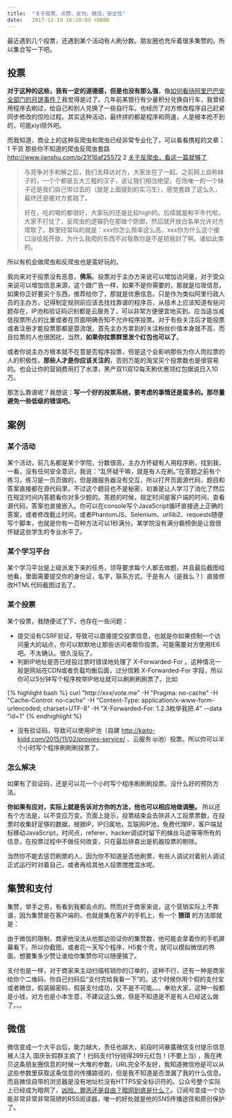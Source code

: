 ```yaml
---
title:  "关于投票、点赞、支付、微信，安全性"
date:   2017-12-19 16:28:09 +0800
---
```


最近遇到几个投票，还遇到某个活动有人刷分数。朋友圈也充斥着很多集赞的。所以集合写一下吧。

## 投票

__对于这种的这些，我有一定的道德感，但是也没有那么强__，像[如何看待阿里巴巴安全部门的月饼事件？](https://www.zhihu.com/question/50600301)我觉得是过了。几年前某银行有少量积分兑换自行车，我曾经用程序去刷过，给自己和别人兑换了一些自行车。也经历了对方修改程序自己赶紧同步修改的惊险过程。其实这种活动，最终拼的都是程序和网速，人是根本抢不到的，可能xiyi除外吧。

而我知道，商业上的这种反爬虫和爬虫已经非常专业化了，可以看看携程的文章：1 干货 那些你不知道的爬虫反爬虫套路 http://www.jianshu.com/p/21f16af25572  2 [关于反爬虫，看这一篇就够了](https://segmentfault.com/a/1190000005840672)

> 与竞争对手和解之后，我们去拜访对方，大家坐在了一起。之前网上自称妹子的，一个个都是五大三粗的汉子，这让我们相当绝望，在场唯一的一个妹子还是我们自己带过去的（就是上面提到的实习生），感觉套路了这么久，最终还是被对方套路了。
>
> 好在，吃的喝的都很好，大家玩的还是比较high的。后续就是和平年代啦，大家不打仗了，反爬虫的逻辑扔在那做个防御，然后就开放白名单允许对方爬取了。群里经常叫的就是：xxx你怎么频率这么高，xxx你为什么这个接口没给我开放，为什么我爬的东西不对我靠你是不是把我封了啊。诸如此类的。

所以有机会做爬虫和反爬虫也是蛮好玩的。

我向来对于投票没有恶意，__佛系__。投票对于主办方来说可以增加访问量，对于受众来说可以增加信息来源，这个跟广告一样，如果不是你需要的，那就是垃圾信息，如果你正好要买个东西，推荐给你了，那就是优惠信息。只是作为类似阿里行政人员的主办方，记得制定规则前应该去找找靠谱的程序员，从技术上应该知道有些问题存在，IP池和验证码识别都是云服务了，可以非常方便便宜地买到。应当适当减低投票所占的比重或者在页面明确告知不允许程序投票。对于有些关注后才能投票或者注册才能投票那都是耍流氓，首先主办方拿到的关注粉丝价值本身就不高，而且拉票的人也很困扰，当然，__如果你拉票群里发个红包也可以了__。

或者你说主办方根本就不在意是否程序投票，但是这个会影响那些为你人肉拉票的人的积极性，__那些人才是你应该关注的__，否则万能的淘宝买个投票数也是很容易的。也会让你的营销费用打了水漂，黑产双11双12每天刷优惠领红包据说日入10万。

那怎么靠谱呢？我想说：__写一个好的投票系统，要考虑的事情还是蛮多的。那尽量避免一些低级的错误吧。__

## 案例

### 某个活动

某个活动，前几名都是某个学院，分数很高，主办方怀疑有人用程序刷，找到我，一看，没有任何安全意识，我说：“乱怀疑干嘛，就是有人在刷。”在答题之前有个练习，练习是一页页做的，但是跟服务器没有交互，所以打开页面源代码，题目和答案直接都在源代码里。不过这个题目也不是秘密，初衷是让人学习了消化了然后在规定时间内答题看你对多少题的。答题的时候，规定时间是客户端的时间，查看源代码，答案也直接嵌入。你可以在console写个JavaScript循环直接选上正确的答案，或者修改截止时间，或者PhantomJS、Selenium、urllib2、requests随便写个脚本，也就是你有一百种方法可以1秒满分。某学院没有满分霸榜倒是让我很怀疑这些学生的专业水平了。

### 某个学习平台

某个学习平台是上级派发下来的任务，领导要求每个人都去做题，并且最后截图给他看，里面需要提交你的身份证，名字，联系方式，于是有人（是我么？）直接修改HTML代码截图过去了。

### 某个投票

某个投票，我随便试了下，也存在一些问题：

- 提交没有CSRF验证，导致可以直接提交投票信息，也就是你如果控制一个访问量大的站点，你可以默默地让那些访问者帮你投票。可能需要对方使用IE6吧。不太确认。很久没玩了。
- 判断IP地址是否已经投过票时错误地处理了 X-Forwarded-For 。这种情况一般是网站在CDN或者负载均衡后面，过分信赖 X-Forwarded-For 字段，所以你可以5分钟写个程序枚举IP地址就可以刷刷刷刷票了。比如

{% highlight bash %}
curl "http://xxx/vote.me" -H "Pragma: no-cache" -H "Cache-Control: no-cache" -H "Content-Type: application/x-www-form-urlencoded; charset=UTF-8" -H "X-Forwarded-For: 1.2.3枚举我把.4" --data "id=1"
{% endhighlight %}

- 没有验证码，导致可以使用IP池（自建 http://kaito-kidd.com/2015/11/02/proxies-service/ 、云服务 ip池）投票。所以你可以半个小时写个程序刷刷刷投票了。

### 怎么解决

如果有了验证码，还是可以花一个小时写个程序刷刷刷投票。没什么好的预防方法。

__你如果有应对，实际上就是告诉对方你的方法，他也可以相应地做调整。__ 所以还有个方法是，以不变应万变。页面上提示，投票结束会去除非人工投票票数，在投票时收集好足够的数据，根据IP，IP归属地，互联网IP池，免费代理IP，客户端鼠标移动JavaScript，时间点，referer，hacker调试时留下的蛛丝马迹等等所有的信息，在投票过程中不做任何改变，只在最后排查出是机器投票的剔除。

当然你不能去惩罚刷票的人，因为你不知道是否他刷票，有些人调试对着别人调试正式运行时对着自己，或者再给其他人投票搅搅混水呢。

## 集赞和支付

集赞，举手之劳，有看到我都会点的。然而对于商家来说，这个营销实际上不靠谱，因为集赞是在客户端的，也就是集在客户的手机上，有一个 __猥琐__ 的方法那就是：

由于微信的限制，商家他没法从他那边验证你的集赞数，他可能会拿着你的手机屏幕看下，所以你截图，或者花一天写个程序，H5套个壳，就可以模拟微信的界面，想要集多少赞让谁给你集赞你可以随便搞了。

支付也是一样，对于商家来主动扫描核销你的订单的，这种不行，还有一种是商家给你个二维码，你自己扫码后“支付完给我看一下”的。这个时候你用个假的支付宝或者微信，假装输密码，假装支付成功，又不是不可能。。。奉劝大家，这种一般都是小钱，对方也是小本生意，不建议这么做，但是不知道是不是有人已经这么做了。。。

## 微信

微信变成一个大平台后，能力越大，责任也越大，前段时间暴露微信支付提示信息被人注入 国庆长假群主疯了！扫码支付1分钱得299元红包！(不要上当)  ，我在拷贝这条朋友圈信息的时候一大堆的参数，URL完全不友好，我知道微信他是可以从这些参数里获取这条信息的传播路径的，但是我不知道是否泄漏了我的什么信息。而且微信自带的浏览器是没有地址栏没有HTTPS安全标识符的。公众号整个实际上已经成为暗网了，[凶险、罪恶还是自由？暗网到底是什么？](https://mp.weixin.qq.com/)。订阅号变成一个功能非常非常非常简陋的RSS阅读器，唯一的好处就是他的SNS传播途径和原创保护了。



